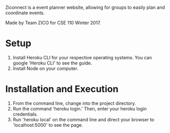 Ziconnect is a event planner website, allowing for groups to easily plan and coordinate events.

Made by Team ZICO for CSE 110 Winter 2017.

# Setup

1. Install Heroku CLI for your respective operating systems. You can google 'Heroku CLI' to see the guide. 
2. Install Node on your computer. 

# Installation and Execution

1. From the command line, change into the project directory. 
2. Run the command 'heroku login.' Then, enter your heroku login credentials. 
3. Run 'heroku local' on the command line and direct your browser to 'localhost:5000' to see the page. 

